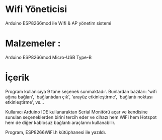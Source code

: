 # Wifi Yöneticisi

Arduino ESP8266mod ile Wifi & AP yönetim sistemi

# Malzemeler : 

Arduino ESP8266mod
Micro-USB Type-B

# İçerik

Program kullanıcıya 9 tane seçenek sunmaktadır. Bunlardan bazıları: 'wifi ağına bağlan', 'bağlantıdan çık',
 'arayüz etkinleştirme', 'bağlantı noktası etkinleştirme', vs...

Kullanıcı Arduino IDE kullanaraktan Serial Monitörü açar ve kendisine sunulan seçeneklerden birini tercih
eder ve cihazı hem WiFi hem Hotspot hem de diğer kablosuz bağlantı araçlarını kullanabilir.

Program, ESP8266WiFi.h kütüphanesi ile yazıldı.

